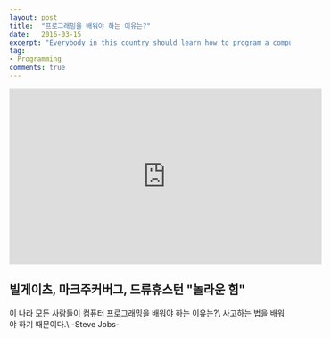 ```yaml
---
layout: post
title:  "프로그래밍을 배워야 하는 이유는?"
date:   2016-03-15
excerpt: "Everybody in this country should learn how to program a computer... because it teaches you how to think. - Steve Jobs"
tag:
- Programming
comments: true
---
```


<iframe src="https://www.facebook.com/plugins/video.php?href=https%3A%2F%2Fwww.facebook.com%2Fdevkorea.co.kr%2Fvideos%2F506091856093577%2F&show_text=0&width=560" width="560" height="315" style="border:none;overflow:hidden" scrolling="no" frameborder="0" allowTransparency="true" allowFullScreen="true"></iframe>

## 빌게이츠, 마크주커버그, 드류휴스턴 "놀라운 힘"

이 나라 모든 사람들이 컴퓨터 프로그래밍을 배워야 하는 이유는?\\
사고하는 법을 배워야 하기 때문이다.\\
-Steve Jobs-
